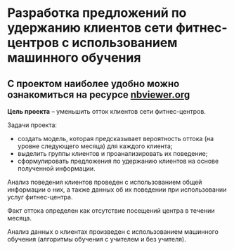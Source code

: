 # Разработка предложений по удержанию клиентов сети фитнес-центров с использованием машинного обучения

## С проектом наиболее удобно можно ознакомиться на реcурсе [nbviewer.org](https://nbviewer.org/github/MaksimPerapialitsa/data_analysis_projects/blob/main/churn_prediction_ml/churn_prediction_ml.ipynb)

**Цель проекта** – уменьшить отток клиентов сети фитнес-центров.

Задачи проекта:
- создать модель, которая предсказывает вероятность оттока (на уровне следующего месяца) для каждого клиента;
- выделить группы клиентов и проанализировать их поведение;
- сформулировать предложения по удержанию клиентов на основе полученной информации.

Анализ поведения клиентов проведен с использованием общей информации о них, а также данных об их поведении при использовании услуг фитнес-центра.

Факт оттока определен как отсутствие посещений центра в течении месяца.

Анализ данных о клиентах произведен с использованием машинного обучения (алгоритмы обучения с учителем и без учителя).
